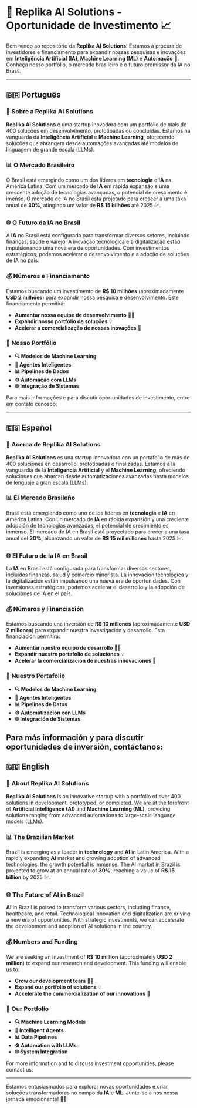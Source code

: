 # 🚀 Replika AI Solutions - Oportunidade de Investimento 📈

Bem-vindo ao repositório da **Replika AI Solutions**! Estamos à procura de investidores e financiamento para expandir nossas pesquisas e inovações em **Inteligência Artificial (IA)**, **Machine Learning (ML)** e **Automação** 🤖. Conheça nosso portfólio, o mercado brasileiro e o futuro promissor da IA no Brasil.

---

## 🇧🇷 Português

### 🌟 Sobre a Replika AI Solutions

**Replika AI Solutions** é uma startup inovadora com um portfólio de mais de 400 soluções em desenvolvimento, prototipadas ou concluídas. Estamos na vanguarda da **Inteligência Artificial** e **Machine Learning**, oferecendo soluções que abrangem desde automações avançadas até modelos de linguagem de grande escala (LLMs).

### 📊 O Mercado Brasileiro

O Brasil está emergindo como um dos líderes em **tecnologia** e **IA** na América Latina. Com um mercado de **IA** em rápida expansão e uma crescente adoção de tecnologias avançadas, o potencial de crescimento é imenso. O mercado de IA no Brasil está projetado para crescer a uma taxa anual de **30%**, atingindo um valor de **R$ 15 bilhões** até 2025 💹.

### 🌐 O Futuro da IA no Brasil

A **IA** no Brasil está configurada para transformar diversos setores, incluindo finanças, saúde e varejo. A inovação tecnológica e a digitalização estão impulsionando uma nova era de oportunidades. Com investimentos estratégicos, podemos acelerar o desenvolvimento e a adoção de soluções de IA no país.

### 💰 Números e Financiamento

Estamos buscando um investimento de **R$ 10 milhões** (aproximadamente **USD 2 milhões**) para expandir nossa pesquisa e desenvolvimento. Este financiamento permitirá:
- **Aumentar nossa equipe de desenvolvimento** 🧑‍💻
- **Expandir nosso portfólio de soluções** 💡
- **Acelerar a comercialização de nossas inovações** 🚀

### 🌟 Nosso Portfólio

- **🔍 Modelos de Machine Learning**
- **🤖 Agentes Inteligentes**
- **📊 Pipelines de Dados**
- **⚙️ Automação com LLMs**
- **🌐 Integração de Sistemas**


Para mais informações e para discutir oportunidades de investimento, entre em contato conosco:

---

## 🇪🇸 Español

### 🌟 Acerca de Replika AI Solutions

**Replika AI Solutions** es una startup innovadora con un portafolio de más de 400 soluciones en desarrollo, prototipadas o finalizadas. Estamos a la vanguardia de la **Inteligencia Artificial** y el **Machine Learning**, ofreciendo soluciones que abarcan desde automatizaciones avanzadas hasta modelos de lenguaje a gran escala (LLMs).

### 📊 El Mercado Brasileño

Brasil está emergiendo como uno de los líderes en **tecnología** e **IA** en América Latina. Con un mercado de **IA** en rápida expansión y una creciente adopción de tecnologías avanzadas, el potencial de crecimiento es inmenso. El mercado de IA en Brasil está proyectado para crecer a una tasa anual del **30%**, alcanzando un valor de **R$ 15 mil millones** hasta 2025 💹.

### 🌐 El Futuro de la IA en Brasil

La **IA** en Brasil está configurada para transformar diversos sectores, incluidos finanzas, salud y comercio minorista. La innovación tecnológica y la digitalización están impulsando una nueva era de oportunidades. Con inversiones estratégicas, podemos acelerar el desarrollo y la adopción de soluciones de IA en el país.

### 💰 Números y Financiación

Estamos buscando una inversión de **R$ 10 millones** (aproximadamente **USD 2 millones**) para expandir nuestra investigación y desarrollo. Esta financiación permitirá:
- **Aumentar nuestro equipo de desarrollo** 🧑‍💻
- **Expandir nuestro portafolio de soluciones** 💡
- **Acelerar la comercialización de nuestras innovaciones** 🚀

### 🌟 Nuestro Portafolio

- **🔍 Modelos de Machine Learning**
- **🤖 Agentes Inteligentes**
- **📊 Pipelines de Datos**
- **⚙️ Automatización con LLMs**
- **🌐 Integración de Sistemas**


Para más información y para discutir oportunidades de inversión, contáctanos:
---

## 🇬🇧 English

### 🌟 About Replika AI Solutions

**Replika AI Solutions** is an innovative startup with a portfolio of over 400 solutions in development, prototyped, or completed. We are at the forefront of **Artificial Intelligence (AI)** and **Machine Learning (ML)**, providing solutions ranging from advanced automations to large-scale language models (LLMs).

### 📊 The Brazilian Market

Brazil is emerging as a leader in **technology** and **AI** in Latin America. With a rapidly expanding **AI** market and growing adoption of advanced technologies, the growth potential is immense. The AI market in Brazil is projected to grow at an annual rate of **30%**, reaching a value of **R$ 15 billion** by 2025 💹.

### 🌐 The Future of AI in Brazil

**AI** in Brazil is poised to transform various sectors, including finance, healthcare, and retail. Technological innovation and digitalization are driving a new era of opportunities. With strategic investments, we can accelerate the development and adoption of AI solutions in the country.

### 💰 Numbers and Funding

We are seeking an investment of **R$ 10 million** (approximately **USD 2 million**) to expand our research and development. This funding will enable us to:
- **Grow our development team** 🧑‍💻
- **Expand our portfolio of solutions** 💡
- **Accelerate the commercialization of our innovations** 🚀

### 🌟 Our Portfolio

- **🔍 Machine Learning Models**
- **🤖 Intelligent Agents**
- **📊 Data Pipelines**
- **⚙️ Automation with LLMs**
- **🌐 System Integration**


For more information and to discuss investment opportunities, please contact us:

---

Estamos entusiasmados para explorar novas oportunidades e criar soluções transformadoras no campo da **IA** e **ML**. Junte-se a nós nessa jornada emocionante! 🌟🚀
